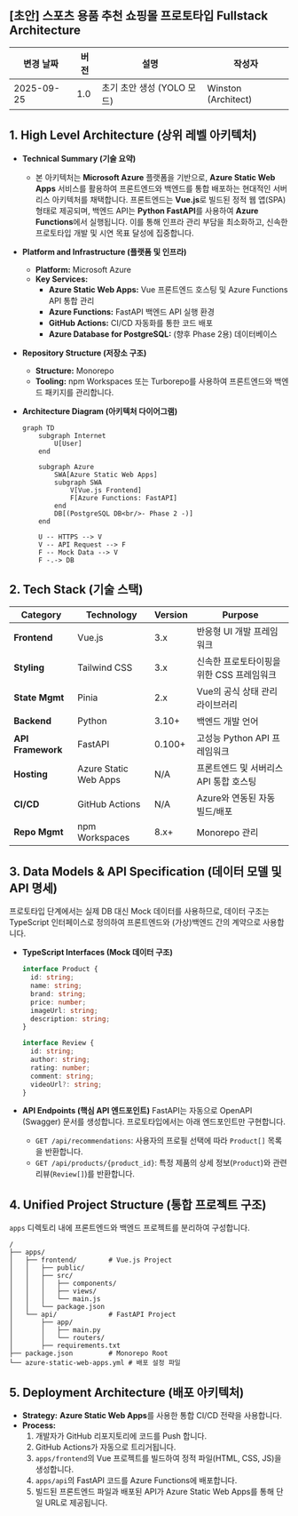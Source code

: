 ## [초안] 스포츠 용품 추천 쇼핑몰 프로토타입 Fullstack Architecture

| 변경 날짜 | 버전 | 설명 | 작성자 |
| --- | --- | --- | --- |
| 2025-09-25 | 1.0 | 초기 초안 생성 (YOLO 모드) | Winston (Architect) |

## 1. High Level Architecture (상위 레벨 아키텍처)

* **Technical Summary (기술 요약)**
    * 본 아키텍처는 **Microsoft Azure** 플랫폼을 기반으로, **Azure Static Web Apps** 서비스를 활용하여 프론트엔드와 백엔드를 통합 배포하는 현대적인 서버리스 아키텍처를 채택합니다. 프론트엔드는 **Vue.js**로 빌드된 정적 웹 앱(SPA) 형태로 제공되며, 백엔드 API는 **Python FastAPI**를 사용하여 **Azure Functions**에서 실행됩니다. 이를 통해 인프라 관리 부담을 최소화하고, 신속한 프로토타입 개발 및 시연 목표 달성에 집중합니다.
* **Platform and Infrastructure (플랫폼 및 인프라)**
    * **Platform:** Microsoft Azure
    * **Key Services:**
        * **Azure Static Web Apps:** Vue 프론트엔드 호스팅 및 Azure Functions API 통합 관리
        * **Azure Functions:** FastAPI 백엔드 API 실행 환경
        * **GitHub Actions:** CI/CD 자동화를 통한 코드 배포
        * **Azure Database for PostgreSQL:** (향후 Phase 2용) 데이터베이스
* **Repository Structure (저장소 구조)**
    * **Structure:** Monorepo
    * **Tooling:** npm Workspaces 또는 Turborepo를 사용하여 프론트엔드와 백엔드 패키지를 관리합니다.

* **Architecture Diagram (아키텍처 다이어그램)**
    ```mermaid
    graph TD
        subgraph Internet
            U[User]
        end

        subgraph Azure
            SWA[Azure Static Web Apps]
            subgraph SWA
                V[Vue.js Frontend]
                F[Azure Functions: FastAPI]
            end
            DB[(PostgreSQL DB<br/>- Phase 2 -)]
        end

        U -- HTTPS --> V
        V -- API Request --> F
        F -- Mock Data --> V
        F -.-> DB
    ```

## 2. Tech Stack (기술 스택)

| Category | Technology | Version | Purpose |
| --- | --- | --- | --- |
| **Frontend** | Vue.js | 3.x | 반응형 UI 개발 프레임워크 |
| **Styling** | Tailwind CSS | 3.x | 신속한 프로토타이핑을 위한 CSS 프레임워크 |
| **State Mgmt**| Pinia | 2.x | Vue의 공식 상태 관리 라이브러리 |
| **Backend** | Python | 3.10+ | 백엔드 개발 언어 |
| **API Framework**| FastAPI | 0.100+ | 고성능 Python API 프레임워크 |
| **Hosting** | Azure Static Web Apps | N/A | 프론트엔드 및 서버리스 API 통합 호스팅 |
| **CI/CD** | GitHub Actions | N/A | Azure와 연동된 자동 빌드/배포 |
| **Repo Mgmt** | npm Workspaces | 8.x+ | Monorepo 관리 |

## 3. Data Models & API Specification (데이터 모델 및 API 명세)

프로토타입 단계에서는 실제 DB 대신 Mock 데이터를 사용하므로, 데이터 구조는 TypeScript 인터페이스로 정의하여 프론트엔드와 (가상)백엔드 간의 계약으로 사용합니다.

* **TypeScript Interfaces (Mock 데이터 구조)**
    ```typescript
    interface Product {
      id: string;
      name: string;
      brand: string;
      price: number;
      imageUrl: string;
      description: string;
    }

    interface Review {
      id: string;
      author: string;
      rating: number;
      comment: string;
      videoUrl?: string;
    }
    ```
* **API Endpoints (핵심 API 엔드포인트)**
    FastAPI는 자동으로 OpenAPI (Swagger) 문서를 생성합니다. 프로토타입에서는 아래 엔드포인트만 구현합니다.

    * `GET /api/recommendations`: 사용자의 프로필 선택에 따라 `Product[]` 목록을 반환합니다.
    * `GET /api/products/{product_id}`: 특정 제품의 상세 정보(`Product`)와 관련 리뷰(`Review[]`)를 반환합니다.

## 4. Unified Project Structure (통합 프로젝트 구조)

`apps` 디렉토리 내에 프론트엔드와 백엔드 프로젝트를 분리하여 구성합니다.

```
/
├── apps/
│   ├── frontend/        # Vue.js Project
│   │   ├── public/
│   │   ├── src/
│   │   │   ├── components/
│   │   │   ├── views/
│   │   │   └── main.js
│   │   └── package.json
│   └── api/             # FastAPI Project
│       ├── app/
│       │   ├── main.py
│       │   └── routers/
│       ├── requirements.txt
├── package.json         # Monorepo Root
└── azure-static-web-apps.yml # 배포 설정 파일
```

## 5. Deployment Architecture (배포 아키텍처)

* **Strategy:** **Azure Static Web Apps**를 사용한 통합 CI/CD 전략을 사용합니다.
* **Process:**
    1.  개발자가 GitHub 리포지토리에 코드를 Push 합니다.
    2.  GitHub Actions가 자동으로 트리거됩니다.
    3.  `apps/frontend`의 Vue 프로젝트를 빌드하여 정적 파일(HTML, CSS, JS)을 생성합니다.
    4.  `apps/api`의 FastAPI 코드를 Azure Functions에 배포합니다.
    5.  빌드된 프론트엔드 파일과 배포된 API가 Azure Static Web Apps를 통해 단일 URL로 제공됩니다.